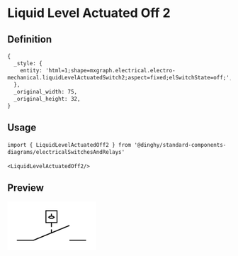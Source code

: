 # Liquid Level Actuated Off 2

## Definition

```
{
  _style: { 
    entity: 'html=1;shape=mxgraph.electrical.electro-mechanical.liquidLevelActuatedSwitch2;aspect=fixed;elSwitchState=off;',
  },
  _original_width: 75,
  _original_height: 32,
}
```

## Usage

```
import { LiquidLevelActuatedOff2 } from '@dinghy/standard-components-diagrams/electricalSwitchesAndRelays'

<LiquidLevelActuatedOff2/>
```

## Preview

<img src="./liquid-level-actuated-off-2.png" width="200"/>
